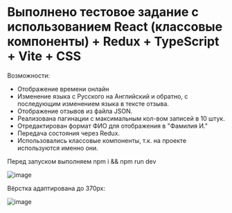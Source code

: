 # Выполнено тестовое задание с использованием React (классовые компоненты) + Redux + TypeScript + Vite + CSS

Возможности:
- Отображение времени онлайн
- Изменение языка с Русского на Английский и обратно, с последующим изменением языка в тексте отзыва.
- Отображение отзывов из файла JSON.
- Реализована пагинации с максимальным кол-вом записей в 10 штук.
- Отредактирован формат ФИО для отображения в "Фамилия И."
- Передача состояния через Redux.
- Использовались классовые компоненты, т.к. на проекте используются именно они.

Перед запуском выполняем npm i && npm run dev

![image](https://github.com/alexey114/test_reviews/assets/25858872/5ce6bb04-ebe9-4381-bbbc-2cd8920e7eb0)

Вёрстка адаптирована до 370px:

![image](https://github.com/alexey114/test_reviews/assets/25858872/2063d01c-c3fc-4be8-ae3a-e272b4d00b10)
